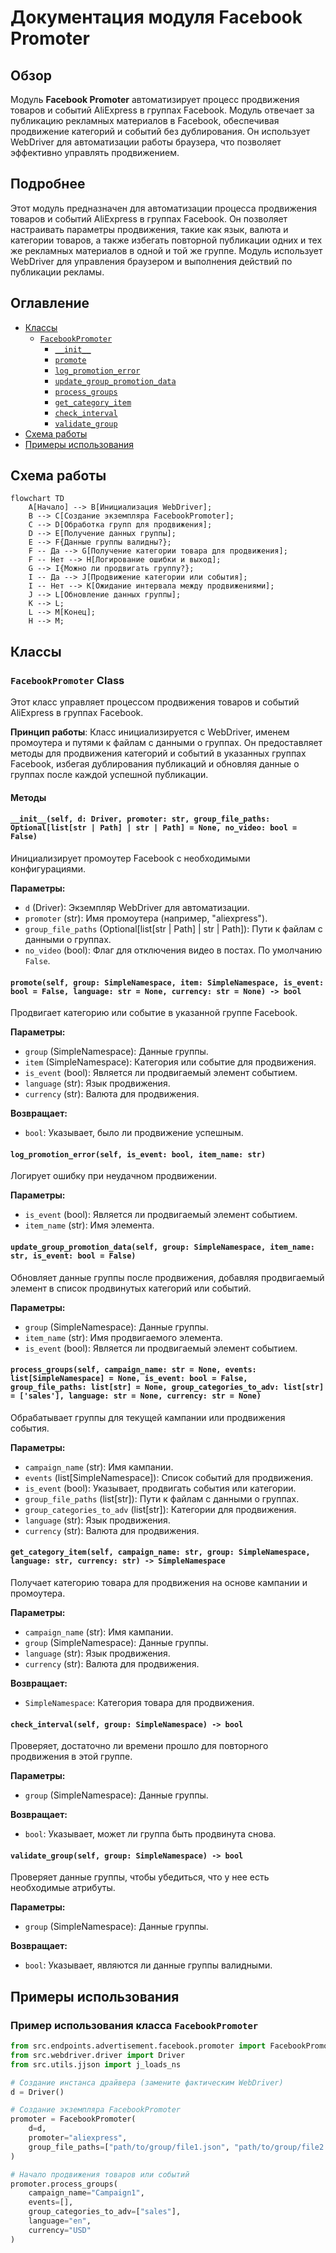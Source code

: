 # Документация модуля Facebook Promoter

## Обзор

Модуль **Facebook Promoter** автоматизирует процесс продвижения товаров и событий AliExpress в группах Facebook. Модуль отвечает за публикацию рекламных материалов в Facebook, обеспечивая продвижение категорий и событий без дублирования. Он использует WebDriver для автоматизации работы браузера, что позволяет эффективно управлять продвижением.

## Подробнее

Этот модуль предназначен для автоматизации процесса продвижения товаров и событий AliExpress в группах Facebook. Он позволяет настраивать параметры продвижения, такие как язык, валюта и категории товаров, а также избегать повторной публикации одних и тех же рекламных материалов в одной и той же группе. Модуль использует WebDriver для управления браузером и выполнения действий по публикации рекламы.

## Оглавление

- [Классы](#Классы)
  - [`FacebookPromoter`](#FacebookPromoter-Class)
    - [`__init__`](#__init__)
    - [`promote`](#promote)
    - [`log_promotion_error`](#log_promotion_error)
    - [`update_group_promotion_data`](#update_group_promotion_data)
    - [`process_groups`](#process_groups)
    - [`get_category_item`](#get_category_item)
    - [`check_interval`](#check_interval)
    - [`validate_group`](#validate_group)
- [Схема работы](#Схема-работы)
- [Примеры использования](#Примеры-использования)

## Схема работы

```mermaid
flowchart TD
    A[Начало] --> B[Инициализация WebDriver];
    B --> C[Создание экземпляра FacebookPromoter];
    C --> D[Обработка групп для продвижения];
    D --> E[Получение данных группы];
    E --> F{Данные группы валидны?};
    F -- Да --> G[Получение категории товара для продвижения];
    F -- Нет --> H[Логирование ошибки и выход];
    G --> I{Можно ли продвигать группу?};
    I -- Да --> J[Продвижение категории или события];
    I -- Нет --> K[Ожидание интервала между продвижениями];
    J --> L[Обновление данных группы];
    K --> L;
    L --> M[Конец];
    H --> M;
```

## Классы

### `FacebookPromoter` Class

Этот класс управляет процессом продвижения товаров и событий AliExpress в группах Facebook.

**Принцип работы**:
Класс инициализируется с WebDriver, именем промоутера и путями к файлам с данными о группах. Он предоставляет методы для продвижения категорий и событий в указанных группах Facebook, избегая дублирования публикаций и обновляя данные о группах после каждой успешной публикации.

#### Методы

#### `__init__(self, d: Driver, promoter: str, group_file_paths: Optional[list[str | Path] | str | Path] = None, no_video: bool = False)`

Инициализирует промоутер Facebook с необходимыми конфигурациями.

**Параметры:**
- `d` (Driver): Экземпляр WebDriver для автоматизации.
- `promoter` (str): Имя промоутера (например, "aliexpress").
- `group_file_paths` (Optional[list[str | Path] | str | Path]): Пути к файлам с данными о группах.
- `no_video` (bool): Флаг для отключения видео в постах. По умолчанию `False`.

#### `promote(self, group: SimpleNamespace, item: SimpleNamespace, is_event: bool = False, language: str = None, currency: str = None) -> bool`

Продвигает категорию или событие в указанной группе Facebook.

**Параметры:**
- `group` (SimpleNamespace): Данные группы.
- `item` (SimpleNamespace): Категория или событие для продвижения.
- `is_event` (bool): Является ли продвигаемый элемент событием.
- `language` (str): Язык продвижения.
- `currency` (str): Валюта для продвижения.

**Возвращает:**
- `bool`: Указывает, было ли продвижение успешным.

#### `log_promotion_error(self, is_event: bool, item_name: str)`

Логирует ошибку при неудачном продвижении.

**Параметры:**
- `is_event` (bool): Является ли продвигаемый элемент событием.
- `item_name` (str): Имя элемента.

#### `update_group_promotion_data(self, group: SimpleNamespace, item_name: str, is_event: bool = False)`

Обновляет данные группы после продвижения, добавляя продвигаемый элемент в список продвинутых категорий или событий.

**Параметры:**
- `group` (SimpleNamespace): Данные группы.
- `item_name` (str): Имя продвигаемого элемента.
- `is_event` (bool): Является ли продвигаемый элемент событием.

#### `process_groups(self, campaign_name: str = None, events: list[SimpleNamespace] = None, is_event: bool = False, group_file_paths: list[str] = None, group_categories_to_adv: list[str] = ['sales'], language: str = None, currency: str = None)`

Обрабатывает группы для текущей кампании или продвижения события.

**Параметры:**
- `campaign_name` (str): Имя кампании.
- `events` (list[SimpleNamespace]): Список событий для продвижения.
- `is_event` (bool): Указывает, продвигать события или категории.
- `group_file_paths` (list[str]): Пути к файлам с данными о группах.
- `group_categories_to_adv` (list[str]): Категории для продвижения.
- `language` (str): Язык продвижения.
- `currency` (str): Валюта для продвижения.

#### `get_category_item(self, campaign_name: str, group: SimpleNamespace, language: str, currency: str) -> SimpleNamespace`

Получает категорию товара для продвижения на основе кампании и промоутера.

**Параметры:**
- `campaign_name` (str): Имя кампании.
- `group` (SimpleNamespace): Данные группы.
- `language` (str): Язык продвижения.
- `currency` (str): Валюта для продвижения.

**Возвращает:**
- `SimpleNamespace`: Категория товара для продвижения.

#### `check_interval(self, group: SimpleNamespace) -> bool`

Проверяет, достаточно ли времени прошло для повторного продвижения в этой группе.

**Параметры:**
- `group` (SimpleNamespace): Данные группы.

**Возвращает:**
- `bool`: Указывает, может ли группа быть продвинута снова.

#### `validate_group(self, group: SimpleNamespace) -> bool`

Проверяет данные группы, чтобы убедиться, что у нее есть необходимые атрибуты.

**Параметры:**
- `group` (SimpleNamespace): Данные группы.

**Возвращает:**
- `bool`: Указывает, являются ли данные группы валидными.

## Примеры использования

### Пример использования класса `FacebookPromoter`

```python
from src.endpoints.advertisement.facebook.promoter import FacebookPromoter
from src.webdriver.driver import Driver
from src.utils.jjson import j_loads_ns

# Создание инстанса драйвера (замените фактическим WebDriver)
d = Driver()

# Создание экземпляра FacebookPromoter
promoter = FacebookPromoter(
    d=d, 
    promoter="aliexpress", 
    group_file_paths=["path/to/group/file1.json", "path/to/group/file2.json"]
)

# Начало продвижения товаров или событий
promoter.process_groups(
    campaign_name="Campaign1",
    events=[], 
    group_categories_to_adv=["sales"],
    language="en",
    currency="USD"
)